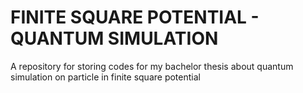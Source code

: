 # FINITE SQUARE POTENTIAL - QUANTUM SIMULATION
A repository for storing codes for my bachelor thesis about quantum simulation on particle in finite square potential
